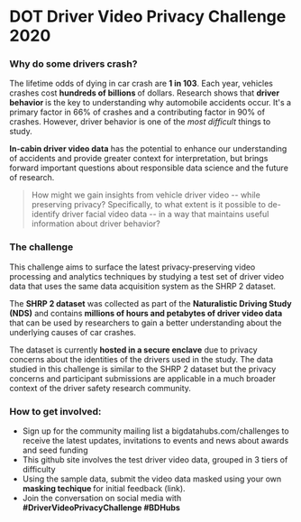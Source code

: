 ﻿# DOT Driver Video Privacy Challenge 2020

### Why do some drivers crash?
The lifetime odds of dying in car crash are <b>1 in 103</b>. Each year, vehicles crashes cost <b> hundreds of billions </b> of dollars. Research shows that <b> driver behavior </b> is the key to understanding why automobile accidents occur. It's a primary factor in 66% of crashes and a contributing factor in 90% of crashes. However, driver behavior is one of the <i>most difficult</i> things to study. 

<b>In-cabin driver video data</b> has the potential to enhance our understanding of accidents and provide greater context for interpretation, but brings forward important questions about responsible data science and the future of research.

 >How might we gain insights from vehicle driver video -- while preserving privacy? Specifically, to what extent is it possible to de-identify driver facial video data -- in a way that maintains useful information about driver behavior?

### The challenge
This challenge aims to surface the latest privacy-preserving video processing and analytics techniques by studying a test set of driver video data that uses the same data acquisition system as the SHRP 2 dataset.

The <b>SHRP 2 dataset</b> was collected as part of the <b>Naturalistic Driving Study (NDS)</b> and contains <b> millions of hours and petabytes of driver video data</b> that can be used by researchers to gain a better understanding about the underlying causes of car crashes.

The dataset is currently <b> hosted in a secure enclave</b> due to privacy concerns about the identities of the drivers used in the study. The data studied in this challenge is similar to the SHRP 2 dataset but the privacy concerns and participant submissions are applicable in a much broader context of the driver safety research community.

### How to get involved:
* Sign up for the community mailing list a bigdatahubs.com/challenges to receive the latest updates, invitations to events and news about awards and seed funding
* This github site involves the test driver video data, grouped in 3 tiers of difficulty
* Using the sample data, submit the video data masked using your own <b> masking techique </b> for initial feedback (link).
* Join the conversation on social media with <b>#DriverVideoPrivacyChallenge #BDHubs</b>
